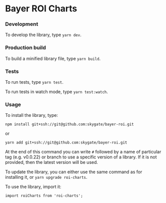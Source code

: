 # Bayer ROI Charts

### Development
To develop the library, type `yarn dev`.

### Production build
To build a minified library file, type `yarn build`.

### Tests

To run tests, type `yarn test`.

To run tests in watch mode, type `yarn test:watch`.

### Usage
To install the library, type:
```
npm install git+ssh://git@github.com:skygate/bayer-roi.git
```
or
```
yarn add git+ssh://git@github.com:skygate/bayer-roi.git
```
At the end of this command you can write `#` followed by a name of particular tag (e.g. v0.0.22) or branch to use a specific version of a library.
If it is not provided, then the latest version will be used.

To update the library, you can either use the same command as for installing it, or `yarn upgrade roi-charts`.

To use the library, import it:
```
import roiCharts from 'roi-charts';
```
